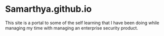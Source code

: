 # Samarthya.github.io
This site is a portal to some of the self learning that I have been doing while managing my time with managing an enterprise security product.